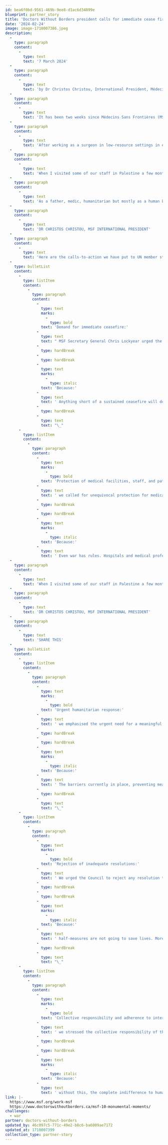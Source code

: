 ```yaml
---
id: bea6f0bd-9561-469b-9ee8-d1ac6d34899e
blueprint: partner_story
title: 'Doctors Without Borders president calls for immediate cease fire in Gaza'
date: '2024-02-24'
image: image-1710007386.jpeg
description:
  -
    type: paragraph
    content:
      -
        type: text
        text: '7 March 2024'
  -
    type: paragraph
    content:
      -
        type: text
        text: 'by Dr Christos Christou, International President, Médecins Sans Frontières'
  -
    type: paragraph
    content:
      -
        type: text
        text: 'It has been two weeks since Médecins Sans Frontières (MSF) addressed the UN Security Council. As a father, medic, humanitarian but mostly as a human being, I am appalled by the continued and complete disregard for life we are witnessing in Gaza.'
  -
    type: paragraph
    content:
      -
        type: text
        text: 'After working as a surgeon in low-resource settings in emergencies around the world, I thought nothing could shock me. But the horror medical staff and their patients have endured in places like Al-Shifa and Al-Awda hospitals will stay with me. Surgeries have been conducted without painkillers and one of our surgeons Dr Mahmoud Abu Nujaila was killed in an air strike after writing on the surgery whiteboard: “Whoever stands until the end, will tell the story. We did what we could.”'
  -
    type: paragraph
    content:
      -
        type: text
        text: 'When I visited some of our staff in Palestine a few months ago, they were already mentally and physically exhausted. Now, I fear they are at breaking point.'
  -
    type: paragraph
    content:
      -
        type: text
        text: 'As a father, medic, humanitarian but mostly as a human being, I am appalled by the continued and complete disregard for life we are witnessing in Gaza.'
  -
    type: paragraph
    content:
      -
        type: text
        text: 'DR CHRISTOS CHRISTOU, MSF INTERNATIONAL PRESIDENT'
  -
    type: paragraph
    content:
      -
        type: text
        text: 'Here are the calls-to-action we have put to UN member states, and why these urgent actions are needed now more than ever:'
  -
    type: bulletList
    content:
      -
        type: listItem
        content:
          -
            type: paragraph
            content:
              -
                type: text
                marks:
                  -
                    type: bold
                text: 'Demand for immediate ceasefire:'
              -
                type: text
                text: " MSF Secretary General Chris Lockyear urged the UN Security Council to demand an immediate and sustained ceasefire in Palestine to protect civilian lives.\_"
              -
                type: hardBreak
              -
                type: hardBreak
              -
                type: text
                marks:
                  -
                    type: italic
                text: 'Because:'
              -
                type: text
                text: ' Anything short of a sustained ceasefire will do little to prevent the mass atrocities and unbearable suffering people are facing in Gaza. But a “temporary period of calm” or any other watered-down proposal by member states tacitly endorses the extreme violence we are seeing on the ground.'
              -
                type: hardBreak
              -
                type: text
                text: "\_"
      -
        type: listItem
        content:
          -
            type: paragraph
            content:
              -
                type: text
                marks:
                  -
                    type: bold
                text: 'Protection of medical facilities, staff, and patients:'
              -
                type: text
                text: ' we called for unequivocal protection for medical facilities, staff, and patients in Gaza to ensure their safety.'
              -
                type: hardBreak
              -
                type: hardBreak
              -
                type: text
                marks:
                  -
                    type: italic
                text: 'Because:'
              -
                type: text
                text: ' Even war has rules. Hospitals and medical professionals should never be a target. Yet there is no functioning medical system in Gaza, and we see no accountability for the numerous attacks on healthcare facilities happening on a daily basis. So far five MSF colleagues have been killed, numerous injured, and countless have lost their homes and loved ones.'
  -
    type: paragraph
    content:
      -
        type: text
        text: 'When I visited some of our staff in Palestine a few months ago, they were already mentally and physically exhausted. Now, I fear they are at breaking point.'
  -
    type: paragraph
    content:
      -
        type: text
        text: 'DR CHRISTOS CHRISTOU, MSF INTERNATIONAL PRESIDENT'
  -
    type: paragraph
    content:
      -
        type: text
        text: 'SHARE THIS'
  -
    type: bulletList
    content:
      -
        type: listItem
        content:
          -
            type: paragraph
            content:
              -
                type: text
                marks:
                  -
                    type: bold
                text: 'Urgent humanitarian response:'
              -
                type: text
                text: ' we emphasised the urgent need for a meaningful humanitarian response in Gaza, highlighting the dire shortage of essential supplies, medicine, and medical care.'
              -
                type: hardBreak
              -
                type: hardBreak
              -
                type: text
                marks:
                  -
                    type: italic
                text: 'Because:'
              -
                type: text
                text: ' The barriers currently in place, preventing meaningful aid from entering Gaza and reaching those who need it, have been devastating. Our staff tell us they do not have enough food to eat. It is unbelievably cruel that, due to aid blocks, families are left with only scraps to survive. They also report the lack of water and its overall poor quality, leading to life-threatening diseases.'
              -
                type: hardBreak
              -
                type: text
                text: "\_"
      -
        type: listItem
        content:
          -
            type: paragraph
            content:
              -
                type: text
                marks:
                  -
                    type: bold
                text: 'Rejection of inadequate resolutions:'
              -
                type: text
                text: ' We urged the Council to reject any resolution that would hinder humanitarian efforts on the ground or endorse continued violence in Gaza, emphasising the need for genuine ceasefire measures without delay.'
              -
                type: hardBreak
              -
                type: hardBreak
              -
                type: text
                marks:
                  -
                    type: italic
                text: 'Because:'
              -
                type: text
                text: ' half-measures are not going to save lives. More than 1.5 million people are trapped in Rafah. Collective punishment must end.'
              -
                type: hardBreak
              -
                type: text
                text: "\_"
      -
        type: listItem
        content:
          -
            type: paragraph
            content:
              -
                type: text
                marks:
                  -
                    type: bold
                text: 'Collective responsibility and adherence to international law:'
              -
                type: text
                text: ' we stressed the collective responsibility of the UN Security Council and its members to uphold international humanitarian law.'
              -
                type: hardBreak
              -
                type: hardBreak
              -
                type: text
                marks:
                  -
                    type: italic
                text: 'Because:'
              -
                type: text
                text: ' without this, the complete indifference to humanitarian laws and principles we are seeing in Gaza without any accountability makes our world a terrifying place, where violence is uncontested, and civilians unprotected. The ramifications for generations to come across the world are enormous. We have a collective responsibility not to let this become the new normal.'
link: |-
  https://www.msf.org/work-msf
  https://www.doctorswithoutborders.ca/msf-10-monumental-moments/
challenges:
  - war
partner: doctors-without-borders
updated_by: 46c097c5-771c-49e2-b8c6-ba6009ae7172
updated_at: 1710007399
collection_type: partner-story
---
```

